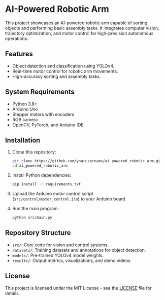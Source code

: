 # AI-Powered Robotic Arm

This project showcases an AI-powered robotic arm capable of sorting objects and performing basic assembly tasks. It integrates computer vision, trajectory optimization, and motor control for high-precision autonomous operations.

## Features
- Object detection and classification using YOLOv4.
- Real-time motor control for robotic arm movements.
- High-accuracy sorting and assembly tasks.

## System Requirements
- Python 3.8+
- Arduino Uno
- Stepper motors with encoders
- RGB camera
- OpenCV, PyTorch, and Arduino IDE

## Installation
1. Clone this repository:
   ```bash
   git clone https://github.com/yourusername/ai_powered_robotic_arm.git
   cd ai_powered_robotic_arm
   ```
2. Install Python dependencies:
   ```bash
   pip install -r requirements.txt
   ```

3. Upload the Arduino motor control script (`src/control/motor_control.ino`) to your Arduino board.

4. Run the main program:
   ```bash
   python src/main.py
   ```

## Repository Structure
- `src/`: Core code for vision and control systems.
- `datasets/`: Training datasets and annotations for object detection.
- `models/`: Pre-trained YOLOv4 model weights.
- `results/`: Output metrics, visualizations, and demo videos.

## License
This project is licensed under the MIT License - see the [LICENSE](LICENSE) file for details.

